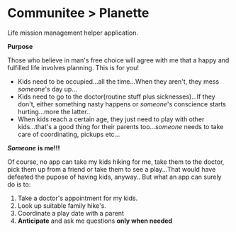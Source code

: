 # Communitee > Planette

Life mission management helper application.

**Purpose**

Those who believe in man's free choice will agree with me that a happy and fulfilled life involves planning.
This is for you!

* Kids need to be occupied...all the time...When they aren't, they mess *someone*'s day up...
* Kids need to go to the doctor(routine stuff plus sicknesses)...If they don't, either something nasty happens or *someone*'s conscience starts hurting...more the latter..
* When kids reach a certain age, they just need to play with other kids...that's a good thing for their parents too...*someone* needs to take care of coordinating, pickups etc...

***Someone*** **is me!!!**

Of course, no app can take my kids hiking for me, take them to the doctor, pick them up from a friend or take them to see a play...That would have defeated the pupose of having kids, anyway..
But what an app can surely do is to:

1. Take a doctor's appointment for my kids.
2. Look up suitable family hike's.
3. Coordinate a play date with a parent
4. **Anticipate** and ask me questions **only when needed**
